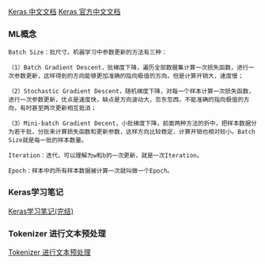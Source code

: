 [Keras 中文文档](https://keras-cn.readthedocs.io/en/latest/)
[Keras 官方中文文档](https://keras.io/zh/)
###  ML概念
```
Batch Size：批尺寸。机器学习中参数更新的方法有三种：

（1）Batch Gradient Descent，批梯度下降，遍历全部数据集计算一次损失函数，进行一次参数更新，这样得到的方向能够更加准确的指向极值的方向，但是计算开销大，速度慢；

（2）Stochastic Gradient Descent，随机梯度下降，对每一个样本计算一次损失函数，进行一次参数更新，优点是速度快，缺点是方向波动大，忽东忽西，不能准确的指向极值的方向，有时甚至两次更新相互抵消；

（3）Mini-batch Gradient Decent，小批梯度下降，前面两种方法的折中，把样本数据分为若干批，分批来计算损失函数和更新参数，这样方向比较稳定，计算开销也相对较小。Batch Size就是每一批的样本数量。

Iteration：迭代，可以理解为w和b的一次更新，就是一次Iteration。

Epoch：样本中的所有样本数据被计算一次就叫做一个Epoch。
```
### Keras学习笔记
[Keras学习笔记(完结)](https://www.cnblogs.com/limitlessun/p/9296614.html#_label0)

### Tokenizer 进行文本预处理

[Tokenizer 进行文本预处理 ](https://blog.csdn.net/edogawachia/article/details/79446354)
